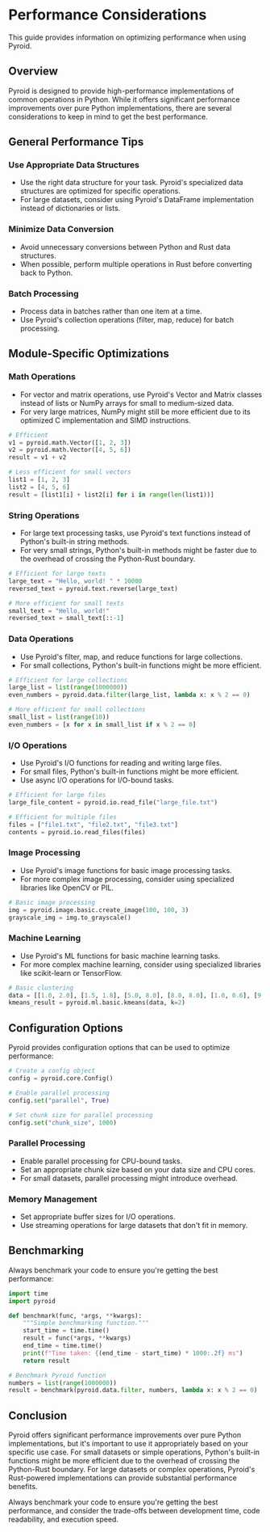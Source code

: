 # Performance Considerations

This guide provides information on optimizing performance when using Pyroid.

## Overview

Pyroid is designed to provide high-performance implementations of common operations in Python. While it offers significant performance improvements over pure Python implementations, there are several considerations to keep in mind to get the best performance.

## General Performance Tips

### Use Appropriate Data Structures

- Use the right data structure for your task. Pyroid's specialized data structures are optimized for specific operations.
- For large datasets, consider using Pyroid's DataFrame implementation instead of dictionaries or lists.

### Minimize Data Conversion

- Avoid unnecessary conversions between Python and Rust data structures.
- When possible, perform multiple operations in Rust before converting back to Python.

### Batch Processing

- Process data in batches rather than one item at a time.
- Use Pyroid's collection operations (filter, map, reduce) for batch processing.

## Module-Specific Optimizations

### Math Operations

- For vector and matrix operations, use Pyroid's Vector and Matrix classes instead of lists or NumPy arrays for small to medium-sized data.
- For very large matrices, NumPy might still be more efficient due to its optimized C implementation and SIMD instructions.

```python
# Efficient
v1 = pyroid.math.Vector([1, 2, 3])
v2 = pyroid.math.Vector([4, 5, 6])
result = v1 + v2

# Less efficient for small vectors
list1 = [1, 2, 3]
list2 = [4, 5, 6]
result = [list1[i] + list2[i] for i in range(len(list1))]
```

### String Operations

- For large text processing tasks, use Pyroid's text functions instead of Python's built-in string methods.
- For very small strings, Python's built-in methods might be faster due to the overhead of crossing the Python-Rust boundary.

```python
# Efficient for large texts
large_text = "Hello, world! " * 10000
reversed_text = pyroid.text.reverse(large_text)

# More efficient for small texts
small_text = "Hello, world!"
reversed_text = small_text[::-1]
```

### Data Operations

- Use Pyroid's filter, map, and reduce functions for large collections.
- For small collections, Python's built-in functions might be more efficient.

```python
# Efficient for large collections
large_list = list(range(1000000))
even_numbers = pyroid.data.filter(large_list, lambda x: x % 2 == 0)

# More efficient for small collections
small_list = list(range(10))
even_numbers = [x for x in small_list if x % 2 == 0]
```

### I/O Operations

- Use Pyroid's I/O functions for reading and writing large files.
- For small files, Python's built-in functions might be more efficient.
- Use async I/O operations for I/O-bound tasks.

```python
# Efficient for large files
large_file_content = pyroid.io.read_file("large_file.txt")

# Efficient for multiple files
files = ["file1.txt", "file2.txt", "file3.txt"]
contents = pyroid.io.read_files(files)
```

### Image Processing

- Use Pyroid's image functions for basic image processing tasks.
- For more complex image processing, consider using specialized libraries like OpenCV or PIL.

```python
# Basic image processing
img = pyroid.image.basic.create_image(100, 100, 3)
grayscale_img = img.to_grayscale()
```

### Machine Learning

- Use Pyroid's ML functions for basic machine learning tasks.
- For more complex machine learning, consider using specialized libraries like scikit-learn or TensorFlow.

```python
# Basic clustering
data = [[1.0, 2.0], [1.5, 1.8], [5.0, 8.0], [8.0, 8.0], [1.0, 0.6], [9.0, 11.0]]
kmeans_result = pyroid.ml.basic.kmeans(data, k=2)
```

## Configuration Options

Pyroid provides configuration options that can be used to optimize performance:

```python
# Create a config object
config = pyroid.core.Config()

# Enable parallel processing
config.set("parallel", True)

# Set chunk size for parallel processing
config.set("chunk_size", 1000)
```

### Parallel Processing

- Enable parallel processing for CPU-bound tasks.
- Set an appropriate chunk size based on your data size and CPU cores.
- For small datasets, parallel processing might introduce overhead.

### Memory Management

- Set appropriate buffer sizes for I/O operations.
- Use streaming operations for large datasets that don't fit in memory.

## Benchmarking

Always benchmark your code to ensure you're getting the best performance:

```python
import time
import pyroid

def benchmark(func, *args, **kwargs):
    """Simple benchmarking function."""
    start_time = time.time()
    result = func(*args, **kwargs)
    end_time = time.time()
    print(f"Time taken: {(end_time - start_time) * 1000:.2f} ms")
    return result

# Benchmark Pyroid function
numbers = list(range(1000000))
result = benchmark(pyroid.data.filter, numbers, lambda x: x % 2 == 0)
```

## Conclusion

Pyroid offers significant performance improvements over pure Python implementations, but it's important to use it appropriately based on your specific use case. For small datasets or simple operations, Python's built-in functions might be more efficient due to the overhead of crossing the Python-Rust boundary. For large datasets or complex operations, Pyroid's Rust-powered implementations can provide substantial performance benefits.

Always benchmark your code to ensure you're getting the best performance, and consider the trade-offs between development time, code readability, and execution speed.